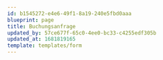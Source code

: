 ```yaml
---
id: b1545272-e4e6-49f1-8a19-240e5fbd0aaa
blueprint: page
title: Buchungsanfrage
updated_by: 57ce677f-65c0-4ee0-bc33-c4255edf305b
updated_at: 1681819165
template: templates/form
---
```

